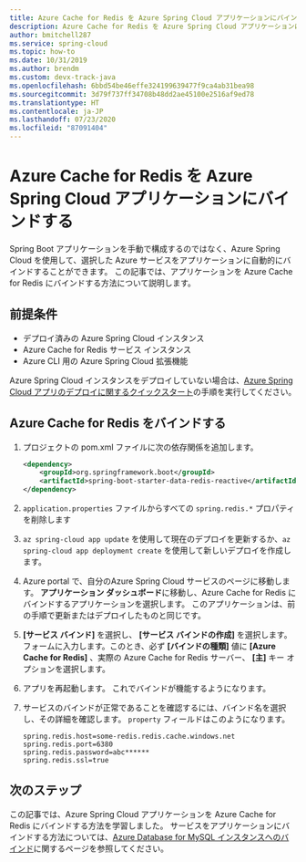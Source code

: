 ```yaml
---
title: Azure Cache for Redis を Azure Spring Cloud アプリケーションにバインドする
description: Azure Cache for Redis を Azure Spring Cloud アプリケーションにバインドする方法について説明します
author: bmitchell287
ms.service: spring-cloud
ms.topic: how-to
ms.date: 10/31/2019
ms.author: brendm
ms.custom: devx-track-java
ms.openlocfilehash: 6bbd54be46effe324199639477f9ca4ab31bea98
ms.sourcegitcommit: 3d79f737ff34708b48dd2ae45100e2516af9ed78
ms.translationtype: HT
ms.contentlocale: ja-JP
ms.lasthandoff: 07/23/2020
ms.locfileid: "87091404"
---
```

# <a name="bind-azure-cache-for-redis-to-your-azure-spring-cloud-application"></a>Azure Cache for Redis を Azure Spring Cloud アプリケーションにバインドする 

Spring Boot アプリケーションを手動で構成するのではなく、Azure Spring Cloud を使用して、選択した Azure サービスをアプリケーションに自動的にバインドすることができます。 この記事では、アプリケーションを Azure Cache for Redis にバインドする方法について説明します。

## <a name="prerequisites"></a>前提条件

* デプロイ済みの Azure Spring Cloud インスタンス
* Azure Cache for Redis サービス インスタンス
* Azure CLI 用の Azure Spring Cloud 拡張機能

Azure Spring Cloud インスタンスをデプロイしていない場合は、[Azure Spring Cloud アプリのデプロイに関するクイックスタート](spring-cloud-quickstart-launch-app-portal.md)の手順を実行してください。

## <a name="bind-azure-cache-for-redis"></a>Azure Cache for Redis をバインドする

1. プロジェクトの pom.xml ファイルに次の依存関係を追加します。

    ```xml
    <dependency>
        <groupId>org.springframework.boot</groupId>
        <artifactId>spring-boot-starter-data-redis-reactive</artifactId>
    </dependency>
    ```
1. `application.properties` ファイルからすべての `spring.redis.*` プロパティを削除します

1. `az spring-cloud app update` を使用して現在のデプロイを更新するか、`az spring-cloud app deployment create` を使用して新しいデプロイを作成します。

1. Azure portal で、自分のAzure Spring Cloud サービスのページに移動します。 **アプリケーション ダッシュボード**に移動し、Azure Cache for Redis にバインドするアプリケーションを選択します。 このアプリケーションは、前の手順で更新またはデプロイしたものと同じです。

1. **[サービス バインド]** を選択し、 **[サービス バインドの作成]** を選択します。 フォームに入力します。このとき、必ず **[バインドの種類]** 値に **[Azure Cache for Redis]** 、実際の Azure Cache for Redis サーバー、 **[主]** キー オプションを選択します。

1. アプリを再起動します。 これでバインドが機能するようになります。

1. サービスのバインドが正常であることを確認するには、バインド名を選択し、その詳細を確認します。 `property` フィールドはこのようになります。
    ```
    spring.redis.host=some-redis.redis.cache.windows.net
    spring.redis.port=6380
    spring.redis.password=abc******
    spring.redis.ssl=true
    ```

## <a name="next-steps"></a>次のステップ

この記事では、Azure Spring Cloud アプリケーションを Azure Cache for Redis にバインドする方法を学習しました。 サービスをアプリケーションにバインドする方法については、[Azure Database for MySQL インスタンスへのバインド](spring-cloud-tutorial-bind-mysql.md)に関するページを参照してください。
